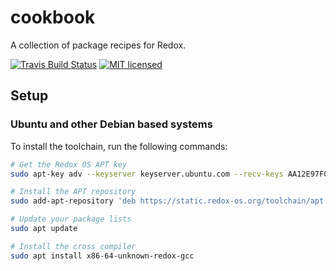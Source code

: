 # cookbook
A collection of package recipes for Redox.

[![Travis Build Status](https://travis-ci.org/redox-os/cookbook.svg?branch=master)](https://travis-ci.org/redox-os/cookbook)
[![MIT licensed](https://img.shields.io/badge/license-MIT-blue.svg)](./LICENSE)

## Setup

### Ubuntu and other Debian based systems

To install the toolchain, run the following commands:
```bash
# Get the Redox OS APT key
sudo apt-key adv --keyserver keyserver.ubuntu.com --recv-keys AA12E97F0881517F

# Install the APT repository
sudo add-apt-repository 'deb https://static.redox-os.org/toolchain/apt /'

# Update your package lists
sudo apt update

# Install the cross compiler
sudo apt install x86-64-unknown-redox-gcc
```
